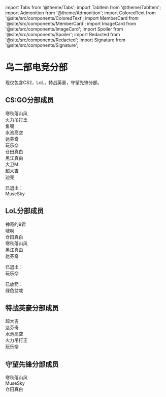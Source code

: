 import Tabs from '@theme/Tabs';
import TabItem from '@theme/TabItem';
import Admonition from '@theme/Admonition';
import ColoredText from '@site/src/components/ColoredText';
import MemberCard from '@site/src/components/MemberCard';
import ImageCard from '@site/src/components/ImageCard';
import Spoiler from '@site/src/components/Spoiler';
import Redacted from '@site/src/components/Redacted';
import Signature from '@site/src/components/Signature';

# 乌二部电竞分部

现仅包含CS2，LoL，特战英豪，守望先锋分部。

## CS:GO分部成员
寒秋落山风\
火力吊打王\
鱼噶\
水池高空\
达芬奇\
玩乐奈\
仓田真白\
黑江真由\
大卫M\
超大吉\
迪克

已退出：\
MuseSky

## LoL分部成员
神奇的9君\
啵啊\
仓田真白\
寒秋落山风\
黑江真由\
达芬奇

已退出：\
玩乐奈

已放箭：\
绿色盆栽

## 特战英豪分部成员
超大吉\
达芬奇\
水池高空\
火力吊打王\
玩乐奈

## 守望先锋分部成员
寒秋落山风\
MuseSky\
仓田真白
